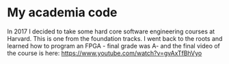 # My academia code
In 2017 I decided to take some hard core software engineering courses at Harvard. This is one from the foundation tracks.
I went back to the roots and learned how to program an FPGA - final grade was A- and the final video of the course is here:
https://www.youtube.com/watch?v=gvAxTfBhVyo
